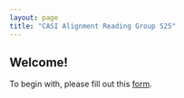 ```yaml
---
layout: page
title: "CASI Alignment Reading Group S25"
---
```


## Welcome!

To begin with, please fill out this [form](https://docs.google.com/forms/d/e/1FAIpQLSeTaOr4pMsmTWqIv2rIjoZ_Jw5WCMp8HmSNvEEUqqwyILkP5Q/viewform?usp=dialog).





